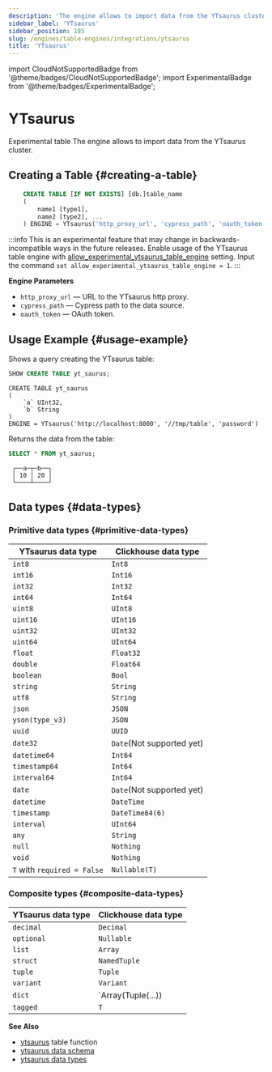 ```yaml
---
description: 'The engine allows to import data from the YTsaurus cluster.'
sidebar_label: 'YTsaurus'
sidebar_position: 185
slug: /engines/table-engines/integrations/ytsaurus
title: 'YTsaurus'
---
```


import CloudNotSupportedBadge from '@theme/badges/CloudNotSupportedBadge';
import ExperimentalBadge from '@theme/badges/ExperimentalBadge';

# YTsaurus

<ExperimentalBadge/>
<CloudNotSupportedBadge/>

Experimental table
The engine allows to import data from the YTsaurus cluster.

## Creating a Table {#creating-a-table}

```sql
    CREATE TABLE [IF NOT EXISTS] [db.]table_name
    (
        name1 [type1],
        name2 [type2], ...
    ) ENGINE = YTsaurus('http_proxy_url', 'cypress_path', 'oauth_token')
```

:::info
This is an experimental feature that may change in backwards-incompatible ways in the future releases.
Enable usage of the YTsaurus table engine
with [allow_experimental_ytsaurus_table_engine](/operations/settings/settings#allow_experimental_ytsaurus_table_engine) setting.
Input the command `set allow_experimental_ytsaurus_table_engine = 1`.
:::

**Engine Parameters**

- `http_proxy_url` — URL to the YTsaurus http proxy.
- `cypress_path` — Cypress path to the data source.
- `oauth_token` — OAuth token.

## Usage Example {#usage-example}

Shows a query creating the YTsaurus table:

```sql
SHOW CREATE TABLE yt_saurus;
```

```text
CREATE TABLE yt_saurus
(
    `a` UInt32,
    `b` String
)
ENGINE = YTsaurus('http://localhost:8000', '//tmp/table', 'password')

```

Returns the data from the table:

```sql
SELECT * FROM yt_saurus;
```

```text
 ┌──a─┬─b──┐
 │ 10 │ 20 │
 └────┴────┘
```

## Data types {#data-types}
### Primitive data types {#primitive-data-types}
| YTsaurus data type | Clickhouse data type    |
| ------------------ | ----------------------- |
| `int8`             | `Int8`                  |
| `int16`            | `Int16`                 |
| `int32`            | `Int32`                 |
| `int64`            | `Int64`                 |
| `uint8`            | `UInt8`                 |
| `uint16`           | `UInt16`                |
| `uint32`           | `UInt32`                |
| `uint64`           | `UInt64`                |
| `float`            | `Float32`               |
| `double`           | `Float64`               |
| `boolean`          | `Bool`                  |
| `string`           | `String`                |
| `utf8`             | `String`                |
| `json`             | `JSON`                  |
| `yson(type_v3)`    | `JSON`                  |
| `uuid`             | `UUID`                  |
| `date32`           | `Date`(Not supported yet)|
| `datetime64`       | `Int64`                 |
| `timestamp64`      | `Int64`                 |
| `interval64`       | `Int64`                 |
| `date`             | `Date`(Not supported yet)|
| `datetime`         | `DateTime`              |
| `timestamp`        | `DateTime64(6)`         |
| `interval`         | `UInt64`                |
| `any`              | `String`                |
| `null`             | `Nothing`               |
| `void`             | `Nothing`               |
| `T` with `required = False`| `Nullable(T)`   |

### Composite types {#composite-data-types}
| YTsaurus data type | Clickhouse data type |
| ------------------ | -------------------- |
| `decimal`          | `Decimal`            |
| `optional`         | `Nullable`           |
| `list`             | `Array`              |
| `struct`           | `NamedTuple`         |
| `tuple`            | `Tuple`              |
| `variant`          | `Variant`            |
| `dict`             | `Array(Tuple(...))   |
| `tagged`           | `T`                  |

**See Also**

- [ytsaurus](../../../sql-reference/table-functions/ytsaurus.md) table function
- [ytsaurus data schema](https://ytsaurus.tech/docs/en/user-guide/storage/static-schema)
- [ytsaurus data types](https://ytsaurus.tech/docs/en/user-guide/storage/data-types)
